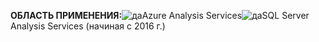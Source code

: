 **ОБЛАСТЬ ПРИМЕНЕНИЯ:**![да](media/analysis-services-appliesto/yes.png)Azure Analysis Services![да](media/analysis-services-appliesto/yes.png)SQL Server Analysis Services (начиная с 2016 г.)